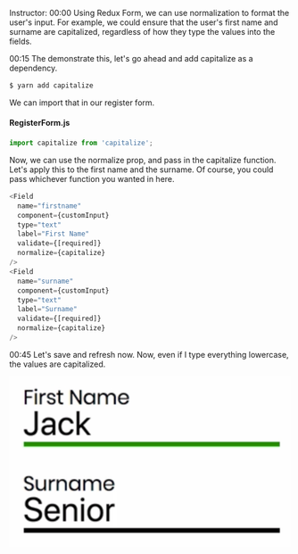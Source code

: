 Instructor: 00:00 Using Redux Form, we can use normalization to format the user's input. For example, we could ensure that the user's first name and surname are capitalized, regardless of how they type the values into the fields.

00:15 The demonstrate this, let's go ahead and add capitalize as a dependency. 

```bash
$ yarn add capitalize
```

We can import that in our register form. 

#### RegisterForm.js
```javascript
import capitalize from 'capitalize';
```

Now, we can use the normalize prop, and pass in the capitalize function. Let's apply this to the first name and the surname. Of course, you could pass whichever function you wanted in here.

```javascript
<Field
  name="firstname"
  component={customInput}
  type="text"
  label="First Name"
  validate={[required]}
  normalize={capitalize}
/>
<Field
  name="surname"
  component={customInput}
  type="text"
  label="Surname"
  validate={[required]}
  normalize={capitalize}
/>
```

00:45 Let's save and refresh now. Now, even if I type everything lowercase, the values are capitalized.

![](../images/react-limit-or-control-what-gets-input-into-a-redux-form-field-using-normalizing.png)